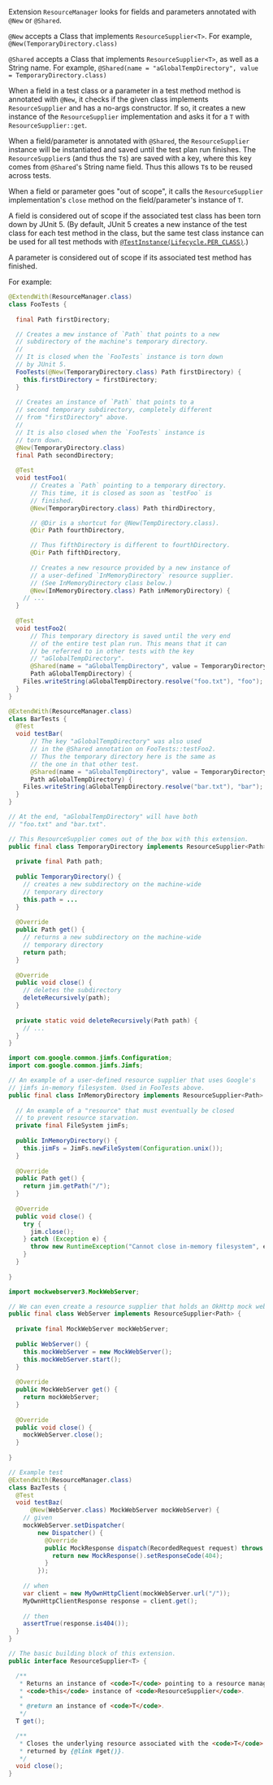Extension `ResourceManager` looks for fields and
parameters annotated with `@New` or `@Shared`.

`@New` accepts a Class that implements `ResourceSupplier<T>`.
For example, `@New(TemporaryDirectory.class)`

`@Shared` accepts a Class that implements
`ResourceSupplier<T>`, as well as a String name.
For example,
`@Shared(name = "aGlobalTempDirectory", value = TemporaryDirectory.class)`

When a field in a test class or a parameter in a test method
method is annotated with `@New`, it checks if the given class
implements `ResourceSupplier` and has a no-args constructor.
If so, it creates a new instance of the `ResourceSupplier`
implementation and asks it for a `T` with
`ResourceSupplier::get`.

When a field/parameter is annotated with `@Shared`, the
`ResourceSupplier` instance will be instantiated and saved
until the test plan run finishes. The `ResourceSupplier`s
(and thus the `T`s) are saved with a key, where this key
comes from `@Shared`'s String name field. Thus this allows
`T`s to be reused across tests.

When a field or parameter goes "out of scope", it calls the
`ResourceSupplier` implementation's `close` method on the
field/parameter's instance of `T`.

A field is considered out of scope if the associated test
class has been torn down by JUnit 5.
(By default, JUnit 5 creates a new instance of the test class
for each test method in the class, but the same test class
instance can be used for all test methods with
[`@TestInstance(Lifecycle.PER_CLASS)`](https:junit.org/junit5/docs/current/user-guide/#writing-tests-test-instance-lifecycle).)

A parameter is considered out of scope if its associated test
method has finished.

For example:

```java
@ExtendWith(ResourceManager.class)
class FooTests {
  
  final Path firstDirectory;

  // Creates a mew instance of `Path` that points to a new
  // subdirectory of the machine's temporary directory.
  //
  // It is closed when the `FooTests` instance is torn down
  // by JUnit 5.
  FooTests(@New(TemporaryDirectory.class) Path firstDirectory) {
    this.firstDirectory = firstDirectory;
  }
  
  // Creates an instance of `Path` that points to a
  // second temporary subdirectory, completely different
  // from "firstDirectory" above.
  //
  // It is also closed when the `FooTests` instance is
  // torn down.
  @New(TemporaryDirectory.class)
  final Path secondDirectory;
  
  @Test
  void testFoo1(
      // Creates a `Path` pointing to a temporary directory.
      // This time, it is closed as soon as `testFoo` is
      // finished.
      @New(TemporaryDirectory.class) Path thirdDirectory,

      // @Dir is a shortcut for @New(TempDirectory.class).
      @Dir Path fourthDirectory,

      // Thus fifthDirectory is different to fourthDirectory.
      @Dir Path fifthDirectory, 
      
      // Creates a new resource provided by a new instance of
      // a user-defined `InMemoryDirectory` resource supplier.
      // (See InMemoryDirectory class below.)
      @New(InMemoryDirectory.class) Path inMemoryDirectory) {
    // ...
  }
  
  @Test
  void testFoo2(
      // This temporary directory is saved until the very end
      // of the entire test plan run. This means that it can
      // be referred to in other tests with the key
      // "aGlobalTempDirectory".
      @Shared(name = "aGlobalTempDirectory", value = TemporaryDirectory.class)
      Path aGlobalTempDirectory) {
    Files.writeString(aGlobalTempDirectory.resolve("foo.txt"), "foo");
  }
}

@ExtendWith(ResourceManager.class)
class BarTests {
  @Test
  void testBar(
      // The key "aGlobalTempDirectory" was also used
      // in the @Shared annotation on FooTests::testFoo2.
      // Thus the temporary directory here is the same as
      // the one in that other test.
      @Shared(name = "aGlobalTempDirectory", value = TemporaryDirectory.class)
      Path aGlobalTempDirectory) {
    Files.writeString(aGlobalTempDirectory.resolve("bar.txt"), "bar");
  }
}

// At the end, "aGlobalTempDirectory" will have both
// "foo.txt" and "bar.txt".
```

```java
// This ResourceSupplier comes out of the box with this extension.
public final class TemporaryDirectory implements ResourceSupplier<Path> {
  
  private final Path path;
  
  public TemporaryDirectory() {
    // creates a new subdirectory on the machine-wide
    // temporary directory
    this.path = ...
  }
  
  @Override
  public Path get() {
    // returns a new subdirectory on the machine-wide
    // temporary directory
    return path;
  }
  
  @Override
  public void close() {
    // deletes the subdirectory
    deleteRecursively(path);
  }
  
  private static void deleteRecursively(Path path) {
    // ...
  }
}
```

```java
import com.google.common.jimfs.Configuration;
import com.google.common.jimfs.Jimfs;

// An example of a user-defined resource supplier that uses Google's
// jimfs in-memory filesystem. Used in FooTests above.
public final class InMemoryDirectory implements ResourceSupplier<Path> {
  
  // An example of a "resource" that must eventually be closed
  // to prevent resource starvation.
  private final FileSystem jimFs;
  
  public InMemoryDirectory() {
    this.jimFs = JimFs.newFileSystem(Configuration.unix());
  }
  
  @Override
  public Path get() {
    return jim.getPath("/");
  }
  
  @Override
  public void close() {
    try {
      jim.close();
    } catch (Exception e) {
      throw new RuntimeException("Cannot close in-memory filesystem", e);
    }
  }
  
}
```

```java
import mockwebserver3.MockWebServer;

// We can even create a resource supplier that holds an OkHttp mock web server!
public final class WebServer implements ResourceSupplier<Path> {
  
  private final MockWebServer mockWebServer;
  
  public WebServer() {
    this.mockWebServer = new MockWebServer();
    this.mockWebServer.start();
  }
  
  @Override
  public MockWebServer get() {
    return mockWebServer;
  }
  
  @Override
  public void close() {
    mockWebServer.close();
  }
  
}

// Example test
@ExtendWith(ResourceManager.class)
class BazTests {
  @Test
  void testBaz(
      @New(WebServer.class) MockWebServer mockWebServer) {
    // given
    mockWebServer.setDispatcher(
        new Dispatcher() {
          @Override
          public MockResponse dispatch(RecordedRequest request) throws InterruptedException {
            return new MockResponse().setResponseCode(404);
          }
        });
    
    // when
    var client = new MyOwnHttpClient(mockWebServer.url("/"));
    MyOwnHttpClientResponse response = client.get();
    
    // then
    assertTrue(response.is404());
  }
}
```

```java
// The basic building block of this extension.
public interface ResourceSupplier<T> {

  /**
   * Returns an instance of <code>T</code> pointing to a resource managed by
   * <code>this</code> instance of <code>ResourceSupplier</code>.
   * 
   * @return an instance of <code>T</code>.
   */
  T get();

  /**
   * Closes the underlying resource associated with the <code>T</code>
   * returned by {@link #get()}.
   */
  void close();
}
```